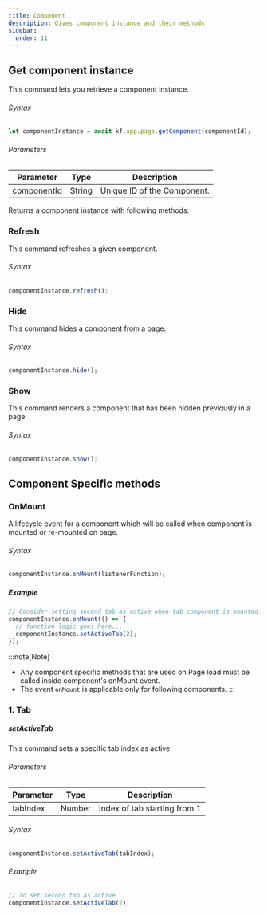 ```yaml
---
title: Component
description: Gives component instance and their methods
sidebar:
  order: 11
---
```


## Get component instance

This command lets you retrieve a component instance.

###### Syntax

```js
let componentInstance = await kf.app.page.getComponent(componentId);
```

###### Parameters

| Parameter   | Type   | Description                 |
| ----------- | ------ | --------------------------- |
| componentId | String | Unique ID of the Component. |

Returns a component instance with following methods:

### Refresh

This command refreshes a given component.

###### Syntax

```js
componentInstance.refresh();
```

### Hide

This command hides a component from a page.

###### Syntax

```js
componentInstance.hide();
```

### Show

This command renders a component that has been hidden previously in a page.

###### Syntax

```js
componentInstance.show();
```

## Component Specific methods

### OnMount

A lifecycle event for a component which will be called when component is mounted or re-mounted on page.

###### Syntax

```js
componentInstance.onMount(listenerFunction);
```

##### Example

```js
// Consider setting second tab as active when tab component is mounted.
componentInstance.onMount(() => {
  // function logic goes here...
  componentInstance.setActiveTab(2);
});
```

:::note[Note]

- Any component specific methods that are used on Page load must be called inside component's onMount event.
- The event `onMount` is applicable only for following components.
  :::

### 1. Tab

##### setActiveTab

This command sets a specific tab index as active.

###### Parameters

| Parameter | Type   | Description                  |
| --------- | ------ | ---------------------------- |
| tabIndex  | Number | Index of tab starting from 1 |

###### Syntax

```js
componentInstance.setActiveTab(tabIndex);
```

###### Example

```js
// To set second tab as active
componentInstance.setActiveTab(2);
```
